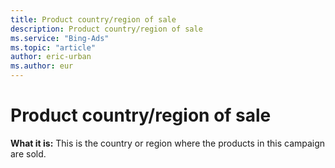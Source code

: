 ```yaml
---
title: Product country/region of sale
description: Product country/region of sale
ms.service: "Bing-Ads"
ms.topic: "article"
author: eric-urban
ms.author: eur
---
```


# Product country/region of sale

**What it is:**    This is the country or region where the products in this campaign are sold.


